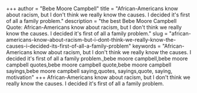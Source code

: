 +++
author = "Bebe Moore Campbell"
title = "African-Americans know about racism, but I don't think we really know the causes. I decided it's first of all a family problem."
description = "the best Bebe Moore Campbell Quote: African-Americans know about racism, but I don't think we really know the causes. I decided it's first of all a family problem."
slug = "african-americans-know-about-racism-but-i-dont-think-we-really-know-the-causes-i-decided-its-first-of-all-a-family-problem"
keywords = "African-Americans know about racism, but I don't think we really know the causes. I decided it's first of all a family problem.,bebe moore campbell,bebe moore campbell quotes,bebe moore campbell quote,bebe moore campbell sayings,bebe moore campbell saying,quotes, sayings,quote, saying, motivation"
+++
African-Americans know about racism, but I don't think we really know the causes. I decided it's first of all a family problem.
